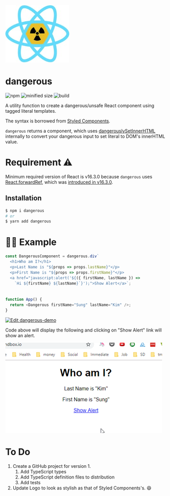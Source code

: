 ![logo](img/dangerous-logo.jpg)

# dangerous
![npm](https://img.shields.io/npm/v/dangerous.svg?style=flat-square)
![minified size](https://img.shields.io/bundlephobia/min/dangerous.svg?style=flat-square)
![build](https://img.shields.io/circleci/project/github/dance2die/dangerous/master.svg?style=flat-square)

A utility function to create a dangerous/unsafe React component using tagged literal
templates.

The syntax is borrowed from [Styled Components](https://www.styled-components.com/).

`dangerous` returns a component, which uses
[dangerouslySetInnerHTML](https://reactjs.org/docs/dom-elements.html#dangerouslysetinnerhtml)
internally to convert your dangerous input to set literal to DOM's innerHTML
value.

# Requirement ⚠️

Minimum required version of React is v16.3.0 because  `dangerous` uses [React.forwardRef](https://reactjs.org/docs/react-api.html#reactforwardref), which was [introduced in v16.3.0](https://reactjs.org/blog/2018/03/29/react-v-16-3.html#forwardref-api).

## Installation

```sh
$ npm i dangerous
# or
$ yarn add dangerous
```


# 👨‍💻 Example

```javascript
const DangerousComponent = dangerous.div`
  <h1>Who am I?</h1>
  <p>Last Name is "${props => props.lastName}"</p>
  <p>First Name is "${props => props.firstName}"</p>
  <a href="javascript:alert('${({ firstName, lastName }) =>
    `Hi ${firstName} ${lastName}`}');">Show Alert</a>`;


function App() {
  return <Dangerous firstName="Sung" lastName="Kim" />;
}
```

[![Edit dangerous-demo](https://codesandbox.io/static/img/play-codesandbox.svg)](https://codesandbox.io/s/x7ymrzw88q)

Code above will display the following and clicking on "Show Alert" link will show an alert.

![demo](img/demo.gif)


# To Do
1. Create a GitHub project for version 1.
    1. Add TypeScript types
    1. Add TypeScript definition files to distribution
    1. Add tests
1. Update Logo to look as stylish as that of Styled Components's. 😄
